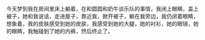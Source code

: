 今天梦到我在房间里床上躺着，在和圆圆和奶牛谈乐队的事情，我闭上眼睛，盖上被子，她和我说话，走进屋子，靠近我，掀开被子，躺在我旁边，我仍闭着眼睛，想象着，我的皮肤感受到她的皮肤，我感受到她的大腿，她的衬衫，她的眼镜，她的眼睛，我触碰到了她的内裤，然后终止了。